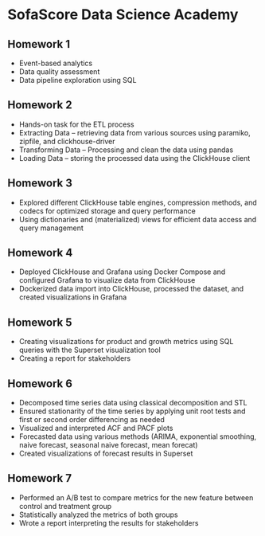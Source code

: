 # SofaScore Data Science Academy

## Homework 1
- Event-based analytics
- Data quality assessment
- Data pipeline exploration using SQL

## Homework 2
- Hands-on task for the ETL process
- Extracting Data – retrieving data from various sources using paramiko, zipfile, and clickhouse-driver
- Transforming Data – Processing and clean the data using pandas
- Loading Data – storing the processed data using the ClickHouse client

## Homework 3
- Explored different ClickHouse table engines, compression methods, and codecs for optimized storage and query performance
- Using dictionaries and (materialized) views for efficient data access and query management

## Homework 4
- Deployed ClickHouse and Grafana using Docker Compose and configured Grafana to visualize data from ClickHouse
- Dockerized data import into ClickHouse, processed the dataset, and created visualizations in Grafana

## Homework 5
- Creating visualizations for product and growth metrics using SQL queries with the Superset visualization tool
- Creating a report for stakeholders

## Homework 6
- Decomposed time series data using classical decomposition and STL
- Ensured stationarity of the time series by applying unit root tests and first or second order differencing as needed
- Visualized and interpreted ACF and PACF plots
- Forecasted data using various methods (ARIMA, exponential smoothing, naive forecast, seasonal naive forecast, mean forecat)
- Created visualizations of forecast results in Superset 

## Homework 7
- Performed an A/B test to compare metrics for the new feature between control and treatment group
- Statistically analyzed the metrics of both groups
- Wrote a report interpreting the results for stakeholders

